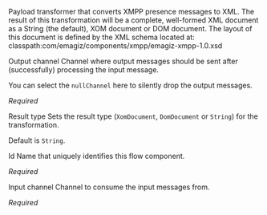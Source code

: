 
Payload transformer that converts XMPP presence messages to XML. 
The result of this transformation will be a complete, well-formed XML document as a String (the default), XOM document or DOM document. The layout of this document is defined by the XML schema located at:
classpath:com/emagiz/components/xmpp/emagiz-xmpp-1.0.xsd


Output channel
Channel where output messages should be sent after (successfully) processing the input message.

You can select the <code>nullChannel</code> here to silently drop the output messages.

<i>Required</i>


Result type
Sets the result type (<code>XomDocument</code>, <code>DomDocument</code> or <code>String</code>) for the transformation. 

Default is <code>String</code>.



Id
Name that uniquely identifies this flow component.

<i>Required</i>


Input channel
Channel to consume the input messages from.

<i>Required</i>

